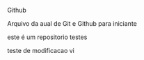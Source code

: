 Github

Arquivo da aual de Git e Github para iniciante

este é um repositorio testes

teste de modificacao vi
